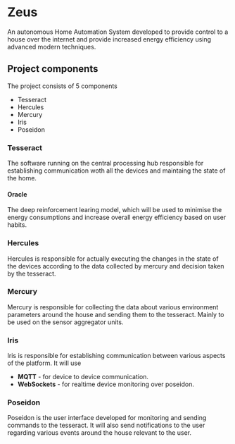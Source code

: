 # Zeus

An autonomous Home Automation System developed to provide control to a house over the internet and provide increased energy efficiency using advanced modern techniques.

## Project components

The project consists of 5 components

- Tesseract
- Hercules
- Mercury
- Iris
- Poseidon


### Tesseract
The software running on the central processing hub responsible for establishing communication woth all the devices and maintaing the state of the home.

#### Oracle
The deep reinforcement learing model, which will be used to minimise the energy consumptions and increase overall energy efficiency based on user habits. 

### Hercules
Hercules is responsible for actually executing the changes in the state of the devices according to the data collected by mercury and decision taken by the tesseract.

### Mercury
Mercury is responsible for collecting the data about various environment parameters around the house and sending them to the tesseract. Mainly to be used on the sensor aggregator units.

### Iris
Iris is responsible for establishing communication between various aspects of the platform.
It will use 
- **MQTT** - for device to device communication.
- **WebSockets** - for realtime device monitoring over poseidon.

### Poseidon
Poseidon is the user interface developed for monitoring and sending commands to the 
tesseract. It will also send notifications to the user regarding various events around the house relevant to the user. 